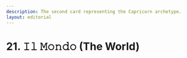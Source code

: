 ```yaml
---
description: The second card representing the Capricorn archetype.
layout: editorial
---
```


# 21. 𝙸𝚕 𝙼𝚘𝚗𝚍𝚘 (The World)

